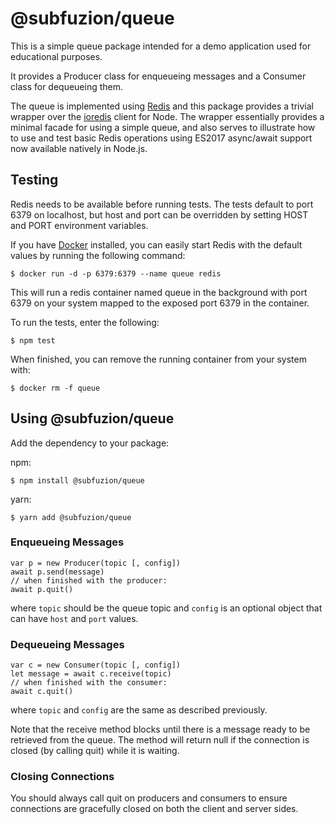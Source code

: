 # @subfuzion/queue

This is a simple queue package intended for a demo application used for
educational purposes.

It provides a Producer class for enqueueing messages and a Consumer class
for dequeueing them. 

The queue is implemented using [Redis](https://redis.io/) and this package
provides a trivial wrapper over the [ioredis](https://github.com/luin/ioredis)
client for Node. The wrapper essentially provides a minimal facade for using
a simple queue, and also serves to illustrate how to use and test basic
Redis operations using ES2017 async/await support now available natively
in Node.js.

## Testing

Redis needs to be available before running tests. The tests default to
port 6379 on localhost, but host and port can be overridden by setting
HOST and PORT environment variables.

If you have [Docker](https://www.docker.com/) installed, you can easily
start Redis with the default values by running the following command:

    $ docker run -d -p 6379:6379 --name queue redis

This will run a redis container named queue in the background with port 6379
on your system mapped to the exposed port 6379 in the container.

To run the tests, enter the following:

    $ npm test

When finished, you can remove the running container from your system with:

    $ docker rm -f queue

## Using @subfuzion/queue

Add the dependency to your package:

npm:

    $ npm install @subfuzion/queue

yarn:

    $ yarn add @subfuzion/queue

### Enqueueing Messages

    var p = new Producer(topic [, config])
    await p.send(message)
    // when finished with the producer:
    await p.quit()
 
where `topic` should be the queue topic and `config` is an optional
object that can have `host` and `port` values.
 
### Dequeueing Messages

    var c = new Consumer(topic [, config])
    let message = await c.receive(topic)
    // when finished with the consumer: 
    await c.quit()

where `topic` and `config` are the same as described previously.

Note that the receive method blocks until there is a message ready to
be retrieved from the queue. The method will return null if the connection
is closed (by calling quit) while it is waiting.

### Closing Connections

You should always call quit on producers and consumers to ensure
connections are gracefully closed on both the client and server sides.



